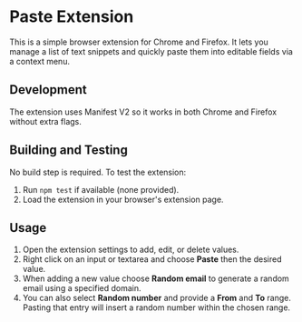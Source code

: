 # Paste Extension

This is a simple browser extension for Chrome and Firefox. It lets you manage a list of text snippets and quickly paste them into editable fields via a context menu.

## Development

The extension uses Manifest V2 so it works in both Chrome and Firefox without extra flags.

## Building and Testing

No build step is required. To test the extension:

1. Run `npm test` if available (none provided).
2. Load the extension in your browser's extension page.

## Usage

1. Open the extension settings to add, edit, or delete values.
2. Right click on an input or textarea and choose **Paste** then the desired value.
3. When adding a new value choose **Random email** to generate a random email using a specified domain.
4. You can also select **Random number** and provide a **From** and **To** range.
   Pasting that entry will insert a random number within the chosen range.
